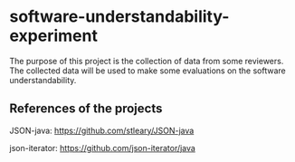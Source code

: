 # software-understandability-experiment

The purpose of this project is the collection of data from some reviewers.
The collected data will be used to make some evaluations on the software understandability.

## References of the projects

JSON-java: https://github.com/stleary/JSON-java

json-iterator: https://github.com/json-iterator/java
